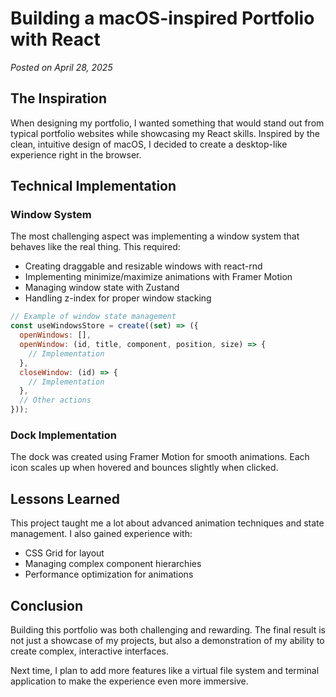 # Building a macOS-inspired Portfolio with React

_Posted on April 28, 2025_

## The Inspiration

When designing my portfolio, I wanted something that would stand out from typical portfolio websites while showcasing my React skills. Inspired by the clean, intuitive design of macOS, I decided to create a desktop-like experience right in the browser.

## Technical Implementation

### Window System

The most challenging aspect was implementing a window system that behaves like the real thing. This required:

- Creating draggable and resizable windows with react-rnd
- Implementing minimize/maximize animations with Framer Motion
- Managing window state with Zustand
- Handling z-index for proper window stacking

```jsx
// Example of window state management
const useWindowsStore = create((set) => ({
  openWindows: [],
  openWindow: (id, title, component, position, size) => {
    // Implementation
  },
  closeWindow: (id) => {
    // Implementation
  },
  // Other actions
}));
```

### Dock Implementation

The dock was created using Framer Motion for smooth animations. Each icon scales up when hovered and bounces slightly when clicked.

## Lessons Learned

This project taught me a lot about advanced animation techniques and state management. I also gained experience with:

- CSS Grid for layout
- Managing complex component hierarchies
- Performance optimization for animations

## Conclusion

Building this portfolio was both challenging and rewarding. The final result is not just a showcase of my projects, but also a demonstration of my ability to create complex, interactive interfaces.

Next time, I plan to add more features like a virtual file system and terminal application to make the experience even more immersive.

